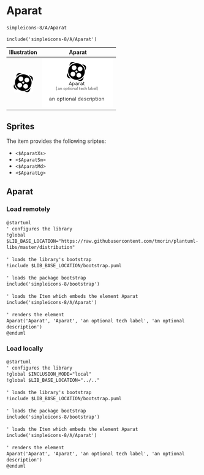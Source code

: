 # Aparat


```text
simpleicons-8/A/Aparat
```

```text
include('simpleicons-8/A/Aparat')
```



| Illustration | Aparat |
| :---: | :---: |
| ![illustration for Illustration](../../simpleicons-8/A/Aparat.png) | ![illustration for Aparat](../../simpleicons-8/A/Aparat.Local.png) |



## Sprites
The item provides the following sriptes:

- `<$AparatXs>`
- `<$AparatSm>`
- `<$AparatMd>`
- `<$AparatLg>`





## Aparat

### Load remotely
```plantuml
@startuml
' configures the library
!global $LIB_BASE_LOCATION="https://raw.githubusercontent.com/tmorin/plantuml-libs/master/distribution"

' loads the library's bootstrap
!include $LIB_BASE_LOCATION/bootstrap.puml

' loads the package bootstrap
include('simpleicons-8/bootstrap')

' loads the Item which embeds the element Aparat
include('simpleicons-8/A/Aparat')

' renders the element
Aparat('Aparat', 'Aparat', 'an optional tech label', 'an optional description')
@enduml
```

### Load locally
```plantuml
@startuml
' configures the library
!global $INCLUSION_MODE="local"
!global $LIB_BASE_LOCATION="../.."

' loads the library's bootstrap
!include $LIB_BASE_LOCATION/bootstrap.puml

' loads the package bootstrap
include('simpleicons-8/bootstrap')

' loads the Item which embeds the element Aparat
include('simpleicons-8/A/Aparat')

' renders the element
Aparat('Aparat', 'Aparat', 'an optional tech label', 'an optional description')
@enduml
```

